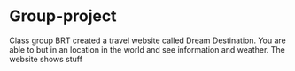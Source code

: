 # Group-project

Class group BRT created a travel website called Dream Destination.  You are able to but in an location in the world and see information and weather.  The website shows stuff